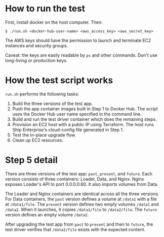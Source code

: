 # How to run the test

First, install docker on the host computer. Then:

    $ ./run.sh <docker-hub-user-name> <aws_access_key> <aws_secret_key>

The AWS keys should have the permission to launch and terminate EC2 instances and security groups.

Caveat: the keys are easily readable by `ps` and other commands. Don't use long-living or production keys.

# How the test script works

`run.sh` performs the following tasks:

1. Build the three versions of the test app.
2. Push the app container images built in Step 1 to Docker Hub. The script uses the Docker Hub user name specified in 
the command line.
3. Build and run the test driver container which does the remaining steps.
4. Provision an EC2 host with a public IP using Terraform. The host runs Ship Enterprise's cloud-config file generated
in Step 1.
5. Test the in-place upgrade flow.
6. Clean up EC2 resources.

# Step 5 detail

There are three versions of the test app: `past`, `present`, and `future`. Each version consists of three containers:
Loader, Data, and Nginx. Nginx exposes Loader's API to port 0.0.0.0:80. It also imports volumes from Data.

The Loader and Nginx containers are identical across all the three versions. For Data containers, the `past` version 
defines a volume at `/data1` with a file at `/data1/file`. The `present` version defines two empty volumes `/data1` 
and `/data2`. When it launches, it copies `/data1/file` to `/data2/file`. The `future` version defines an empty volume 
`/data2`.

After upgrading the test app from `past` to `present` and then to `future`, the test driver verifies that `/data2/file`
exists with the expected content.
